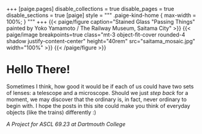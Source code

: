 +++
[paige.pages]
disable_collections = true
disable_pages = true
disable_sections = true
[paige]
style = """
.paige-kind-home {
  max-width = 100%;
}
"""
+++
{{< paige/figure caption="Stained Glass \"Passing Things\" painted by Yoko Yamamoto / The Railway Museum, Saitama City" >}} 
{{< paige/image
breakpoints=true
class="mt-3 object-fit-cover rounded-4 shadow justify-content-center"
height="40rem"
src="saitama_mosaic.jpg"
width="100%" >}}
{{< /paige/figure >}}

<h1 class="fw-bold h1 text-center" style="margin-top: 2rem">Hello There!</h1>

<div class="container-fluid about-page-override">
    <div class="justify-content-center row">
        <div class="col col-auto col-lg-8 px-0">
            <p class="lead mb-0 text-center">Sometimes I think, how good it would be if each of us could have two sets of lenses: a telescope and a microscope. Should we just <i>step back</i> for a moment, we may discover that the ordinary is, in fact, never ordinary to begin with. I hope the posts in this site could make you think of everyday objects (like the trains) differently :)</p>
        </div>
    </div>
</div>

<p class="text-center"><i>A Project for ASCL 69.23 at Dartmouth College</i></p>
